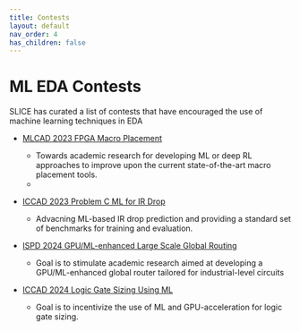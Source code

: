 ```yaml
---
title: Contests
layout: default
nav_order: 4
has_children: false
---
```


# ML EDA Contests
SLICE has curated a list of contests that have encouraged the use of machine learning techniques in EDA

* [MLCAD 2023 FPGA Macro Placement](https://mlcad-workshop.org/1st-mlcad-contest-2023/)
    - Towards academic research for developing ML or deep RL approaches to improve upon the current state-of-the-art macro placement tools.
    - 

* [ICCAD 2023 Problem C ML for IR Drop](https://github.com/ASU-VDA-Lab/ML-for-IR-drop/blob/main/doc/contest-description.pdf)
    - Advacning ML-based IR drop prediction and providing a standard set of benchmarks for training and evaluation. 

* [ISPD 2024 GPU/ML-enhanced Large Scale Global Routing](https://liangrj2014.github.io/ISPD24_contest/)
    - Goal is to stimulate academic research aimed at developing a GPU/ML-enhanced global router tailored for industrial-level circuits 

* [ICCAD 2024 Logic Gate Sizing Using ML](https://drive.google.com/file/d/12fvhDTtsN74X2qDZYsIvyCret5JHENzk/view)
    - Goal is to incentivize the use of ML and GPU-acceleration for logic gate sizing.    
